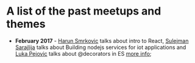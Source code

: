 # A list of the past meetups and themes

- **February 2017** - 
[Harun Smrkovic](https://github.com/harunsmrkovic) talks about intro to React, 
[Sulejman Sarajlija](https://github.com/Sulejman) talks about Building nodejs services for iot applications and 
[Luka Pejovic](https://github.com/luka454) talks about @decorators in ES 
[more info](https://www.meetup.com/JSSarajevo/events/236899349/);